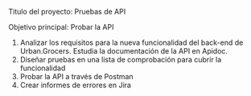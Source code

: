 Titulo del proyecto: Pruebas de API

Objetivo principal: Probar la API

1. Analizar los requisitos para la nueva funcionalidad del back-end de Urban.Grocers. Estudia la documentación de la API en Apidoc.
2. Diseñar pruebas en una lista de comprobación para cubrir la funcionalidad
3. Probar la API a través de Postman
4. Crear informes de errores en Jira
